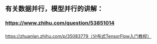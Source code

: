 ## 有关数据并行，模型并行的讲解：
### https://www.zhihu.com/question/53851014
### 



https://zhuanlan.zhihu.com/p/35083779（分布式TensorFlow入门教程）
